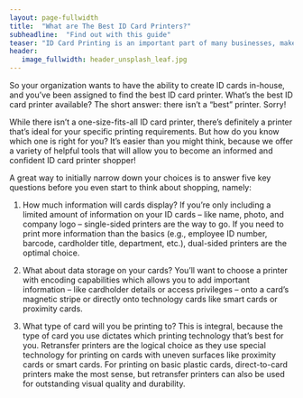 ```yaml
---
layout: page-fullwidth
title:  "What are The Best ID Card Printers?"
subheadline:  "Find out with this guide"
teaser: "ID Card Printing is an important part of many businesses, make sure you choose the correct printer with this handy and free guide."
header:
   image_fullwidth: header_unsplash_leaf.jpg
---
```

So your organization wants to have the ability to create ID cards in-house, and you’ve been assigned to find the best ID card printer. What’s the best ID card printer available? The short answer: there isn’t a “best” printer. Sorry!

While there isn’t a one-size-fits-all ID card printer, there’s definitely a printer that’s ideal for your specific printing requirements. But how do you know which one is right for you? It’s easier than you might think, because we offer a variety of helpful tools that will allow you to become an informed and confident ID card printer shopper!

A great way to initially narrow down your choices is to answer five key questions before you even start to think about shopping, namely:

1. How much information will cards display?
If you’re only including a limited amount of information on your ID cards – like name, photo, and company logo – single-sided printers are the way to go. If you need to print more information than the basics (e.g., employee ID number, barcode, cardholder title, department, etc.), dual-sided printers are the optimal choice.

2. What about data storage on your cards?
You’ll want to choose a printer with encoding capabilities which allows you to add important information – like cardholder details or access privileges – onto a card’s magnetic stripe or directly onto technology cards like smart cards or proximity cards.

3. What type of card will you be printing to?
This is integral, because the type of card you use dictates which printing technology that’s best for you. Retransfer printers are the logical choice as they use special technology for printing on cards with uneven surfaces like proximity cards or smart cards. For printing on basic plastic cards, direct-to-card printers make the most sense, but retransfer printers can also be used for outstanding visual quality and durability.
